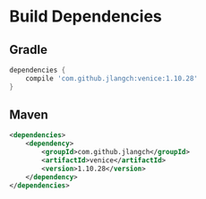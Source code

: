 # Build Dependencies


## Gradle

```groovy
dependencies {
    compile 'com.github.jlangch:venice:1.10.28'
}
```

## Maven

```xml
<dependencies>
    <dependency>
        <groupId>com.github.jlangch</groupId>
        <artifactId>venice</artifactId>
        <version>1.10.28</version>
    </dependency>
</dependencies>
```
